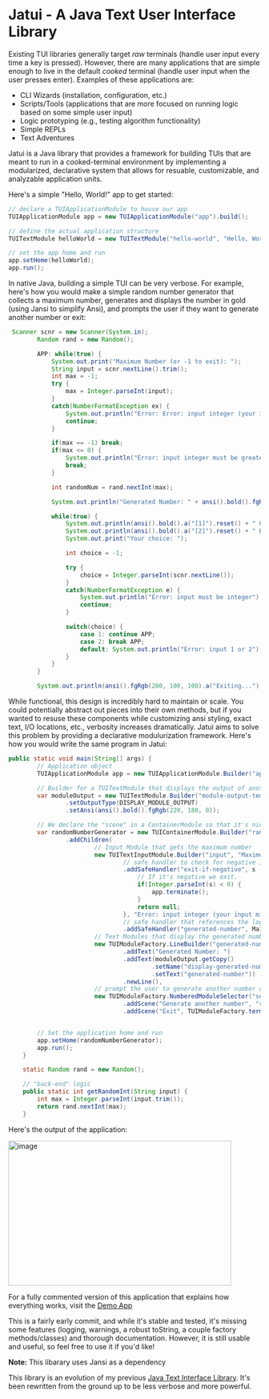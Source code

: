 # Jatui - A Java Text User Interface Library

Existing TUI libraries generally target *raw* terminals (handle user input every time a key is pressed). However, there are many applications that are simple enough to live in the default *cooked* terminal (handle user input when the user presses enter). Examples of these applications are:
- CLI Wizards (installation, configuration, etc.)
- Scripts/Tools (applications that are more focused on running logic based on some simple user input)
- Logic prototyping (e.g., testing algorithm functionality)
- Simple REPLs
- Text Adventures

Jatui is a Java library that provides a framework for building TUIs that are meant to run in a cooked-terminal environment by implementing a modularized, declarative system that allows for resuable, customizable, and analyzable application units.

Here's a simple "Hello, World!" app to get started:

```Java
// declare a TUIApplicationModule to house our app
TUIApplicationModule app = new TUIApplicationModule("app").build();

// define the actual application structure
TUITextModule helloWorld = new TUITextModule("hello-world", "Hello, World!");

// set the app home and run
app.setHome(helloWorld);
app.run();
```

In native Java, building a simple TUI can be very verbose. For example, here's how you would make a simple random number generator that collects a maximum number, generates and displays the number in gold (using Jansi to simplify Ansi), and prompts the user if they want to generate another number or exit:

```Java
 Scanner scnr = new Scanner(System.in);
        Random rand = new Random();

        APP: while(true) {
            System.out.print("Maximum Number (or -1 to exit): ");
            String input = scnr.nextLine().trim();
            int max = -1;
            try {
                max = Integer.parseInt(input);
            }
            catch(NumberFormatException ex) {
                System.out.println("Error: Error: input integer (your input might be too large)");
                continue;
            }

            if(max == -1) break;
            if(max <= 0) {
                System.out.println("Error: input integer must be greater than 0");
                break;
            }

            int randomNum = rand.nextInt(max);

            System.out.println("Generated Number: " + ansi().bold().fgRgb(220, 180, 0).a(randomNum).reset());

            while(true) {
                System.out.println(ansi().bold().a("[1]").reset() + " Generate another number");
                System.out.println(ansi().bold().a("[2]").reset() + " Exit");
                System.out.print("Your choice: ");

                int choice = -1;

                try {
                    choice = Integer.parseInt(scnr.nextLine());
                }
                catch(NumberFormatException e) {
                    System.out.println("Error: input must be integer");
                    continue;
                }

                switch(choice) {
                    case 1: continue APP;
                    case 2: break APP;
                    default: System.out.println("Error: input 1 or 2");
                }
            }
        }

        System.out.println(ansi().fgRgb(200, 100, 100).a("Exiting...").reset());
```

While functional, this design is incredibly hard to maintain or scale. You could potentially abstract out pieces into their own methods, but if you wanted to resuse these components while customizing ansi styling, exact text, I/O locations, etc., verbosity increases dramatically.
Jatui aims to solve this problem by providing a declarative modulurization framework. Here's how you would write the same program in Jatui:

```Java
public static void main(String[] args) {
        // Application object
        TUIApplicationModule app = new TUIApplicationModule.Builder("app").build();

        // Builder for a TUITextModule that displays the output of another module, and is bold with gold text.
        var moduleOutput = new TUITextModule.Builder("module-output-template", "template")
                .setOutputType(DISPLAY_MODULE_OUTPUT)
                .setAnsi(ansi().bold().fgRgb(220, 180, 0));

        // We declare the "scene" in a ContainerModule so that it's nicely compartmentalized and reusable if needed.
        var randomNumberGenerator = new TUIContainerModule.Builder("random-number-generator")
                .addChildren(
                        // Input Module that gets the maximum number
                        new TUITextInputModule.Builder("input", "Maximum Number (or -1 to exit): ")
                                // safe handler to check for negative input.
                                .addSafeHandler("exit-if-negative", s -> {
                                    // If it's negative we exit.
                                    if(Integer.parseInt(s) < 0) {
                                        app.terminate();
                                    }
                                    return null;
                                }, "Error: input integer (your input might be too large)")
                                // safe handler that references the logic for generating a random integer
                                .addSafeHandler("generated-number", Main::getRandomInt),
                        // Text Modules that display the generated number
                        new TUIModuleFactory.LineBuilder("generated-number-display")
                                .addText("Generated Number: ")
                                .addText(moduleOutput.getCopy()
                                        .setName("display-generated-number")
                                        .setText("generated-number"))
                                .newLine(),
                        // prompt the user to generate another number or exit
                        new TUIModuleFactory.NumberedModuleSelector("selector", app)
                                .addScene("Generate another number", "random-number-generator")
                                .addScene("Exit", TUIModuleFactory.terminate("terminate-app", app)));


        // Set the application home and run
        app.setHome(randomNumberGenerator);
        app.run();
    }

    static Random rand = new Random();

    // "back-end" logic
    public static int getRandomInt(String input) {
        int max = Integer.parseInt(input.trim());
        return rand.nextInt(max);
    }
```

Here's the output of the application:

<img width="445" height="289" alt="image" src="https://github.com/user-attachments/assets/ea4afdfa-db5a-43fa-a1b2-67a6af5fcf5d" />


For a fully commented version of this application that explains how everything works, visit the [Demo App](https://github.com/Caleb-Leavell/Jatui/blob/main/src/main/java/com/calebleavell/jatui/Main.java)

This is a fairly early commit, and while it's stable and tested, it's missing some features (logging, warnings, a robust toString, a couple factory methods/classes) and thorough documentation. However, it is still usable and useful, so feel free to use it if you'd like!

**Note:** This libarary uses Jansi as a dependency

This library is an evolution of my previous [Java Text Interface Library](https://github.com/Caleb-Leavell/TextInterface). It's been rewritten from the ground up to be less verbose and more powerful.
